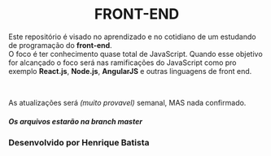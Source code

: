 <h1 align="center"> FRONT-END </h1>
<p>
  Este repositório é visado no aprendizado e no cotidiano de um estudando de programação do <strong>front-end</strong>.<br> O foco é ter conhecimento quase total de JavaScript. Quando esse objetivo for alcançado o foco será nas ramificações do JavaScript como pro exemplo <b>React.js</b>, <b>Node.js</b>, <b>AngularJS</b> e outras linguagens de front end.
</p>
<br>
<p>
  As atualizações será <i>(muito provavel)</i> semanal, MAS nada confirmado.</p>
  <h5>Os arquivos estarão na branch <b>master</b></h5>


<footer>
  <h3>Desenvolvido por Henrique Batista</h3>
</footer>
